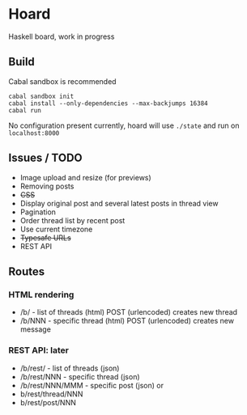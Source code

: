 # Hoard

Haskell board, work in progress

## Build

Cabal sandbox is recommended
```
cabal sandbox init
cabal install --only-dependencies --max-backjumps 16384
cabal run
```
No configuration present currently,
hoard will use `./state` and run on `localhost:8000`

## Issues / TODO
 * Image upload and resize (for previews)
 * Removing posts
 * ~~CSS~~
 * Display original post and several latest posts in thread view
 * Pagination
 * Order thread list by recent post
 * Use current timezone
 * ~~Typesafe URLs~~
 * REST API

## Routes

### HTML rendering

 * /b/ - list of threads (html)       POST (urlencoded) creates new thread
 * /b/NNN - specific thread (html)    POST (urlencoded) creates new message

### REST API: later

 * /b/rest/ - list of threads (json)
 * /b/rest/NNN - specific thread (json)
 * /b/rest/NNN/MMM - specific post (json)
or
 * b/rest/thread/NNN
 * b/rest/post/NNN
